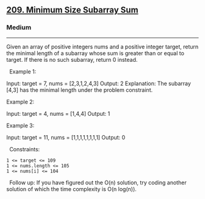 <h2><a href="https://leetcode.com/problems/minimum-size-subarray-sum/">209. Minimum Size Subarray Sum</a></h2><h3>Medium</h3><hr>Given an array of positive integers nums and a positive integer target, return the minimal length of a subarray whose sum is greater than or equal to target. If there is no such subarray, return 0 instead.

 
Example 1:

Input: target = 7, nums = [2,3,1,2,4,3]
Output: 2
Explanation: The subarray [4,3] has the minimal length under the problem constraint.


Example 2:

Input: target = 4, nums = [1,4,4]
Output: 1


Example 3:

Input: target = 11, nums = [1,1,1,1,1,1,1,1]
Output: 0


 
Constraints:


	1 <= target <= 109
	1 <= nums.length <= 105
	1 <= nums[i] <= 104


 
Follow up: If you have figured out the O(n) solution, try coding another solution of which the time complexity is O(n log(n)).
